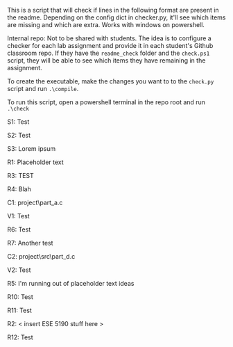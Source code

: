 This is a script that will check if lines in the following format are present in the readme.
Depending on the config dict in checker.py, it'll see which items are missing and which are extra.
Works with windows on powershell.

Internal repo: Not to be shared with students. The idea is to configure a checker for each lab assignment and provide it in each student's Github classroom repo. If they have the ```readme_check``` folder and the ```check.ps1``` script, they will be able to see which items they have remaining in the assignment.

To create the executable, make the changes you want to to the ```check.py``` script and run ```.\compile```.

To run this script, open a powershell terminal in the repo root and run ```.\check```

S1: Test

S2: Test

S3: Lorem ipsum

R1: Placeholder text

R3: TEST

R4: Blah

C1: project\part_a.c

V1: Test

R6: Test

R7: Another test

C2: project\src\part_d.c

V2: Test

R5: I'm running out of placeholder text ideas

R10: Test

R11: Test

R2: < insert ESE 5190 stuff here >

R12: Test